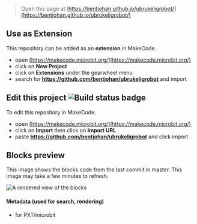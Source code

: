 
> Open this page at [https://bentjohan.github.io/ubrukeligrobot/](https://bentjohan.github.io/ubrukeligrobot/)

## Use as Extension

This repository can be added as an **extension** in MakeCode.

* open [https://makecode.microbit.org/](https://makecode.microbit.org/)
* click on **New Project**
* click on **Extensions** under the gearwheel menu
* search for **https://github.com/bentjohan/ubrukeligrobot** and import

## Edit this project ![Build status badge](https://github.com/bentjohan/ubrukeligrobot/workflows/MakeCode/badge.svg)

To edit this repository in MakeCode.

* open [https://makecode.microbit.org/](https://makecode.microbit.org/)
* click on **Import** then click on **Import URL**
* paste **https://github.com/bentjohan/ubrukeligrobot** and click import

## Blocks preview

This image shows the blocks code from the last commit in master.
This image may take a few minutes to refresh.

![A rendered view of the blocks](https://github.com/bentjohan/ubrukeligrobot/raw/master/.github/makecode/blocks.png)

#### Metadata (used for search, rendering)

* for PXT/microbit
<script src="https://makecode.com/gh-pages-embed.js"></script><script>makeCodeRender("{{ site.makecode.home_url }}", "{{ site.github.owner_name }}/{{ site.github.repository_name }}");</script>
